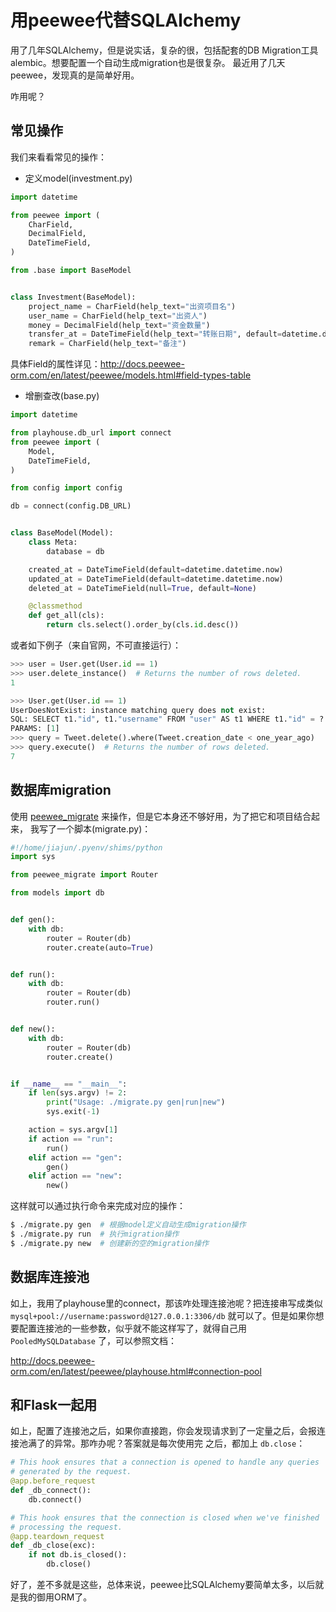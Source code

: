 # 用peewee代替SQLAlchemy

用了几年SQLAlchemy，但是说实话，复杂的很，包括配套的DB Migration工具alembic。想要配置一个自动生成migration也是很复杂。
最近用了几天peewee，发现真的是简单好用。

咋用呢？

## 常见操作

我们来看看常见的操作：

- 定义model(investment.py)

```python
import datetime

from peewee import (
    CharField,
    DecimalField,
    DateTimeField,
)

from .base import BaseModel


class Investment(BaseModel):
    project_name = CharField(help_text="出资项目名")
    user_name = CharField(help_text="出资人")
    money = DecimalField(help_text="资金数量")
    transfer_at = DateTimeField(help_text="转账日期", default=datetime.datetime.now)
    remark = CharField(help_text="备注")
```

具体Field的属性详见：http://docs.peewee-orm.com/en/latest/peewee/models.html#field-types-table

- 增删查改(base.py)

```python
import datetime

from playhouse.db_url import connect
from peewee import (
    Model,
    DateTimeField,
)

from config import config

db = connect(config.DB_URL)


class BaseModel(Model):
    class Meta:
        database = db

    created_at = DateTimeField(default=datetime.datetime.now)
    updated_at = DateTimeField(default=datetime.datetime.now)
    deleted_at = DateTimeField(null=True, default=None)

    @classmethod
    def get_all(cls):
        return cls.select().order_by(cls.id.desc())
```

或者如下例子（来自官网，不可直接运行）：

```python
>>> user = User.get(User.id == 1)
>>> user.delete_instance()  # Returns the number of rows deleted.
1

>>> User.get(User.id == 1)
UserDoesNotExist: instance matching query does not exist:
SQL: SELECT t1."id", t1."username" FROM "user" AS t1 WHERE t1."id" = ?
PARAMS: [1]
>>> query = Tweet.delete().where(Tweet.creation_date < one_year_ago)
>>> query.execute()  # Returns the number of rows deleted.
7
```

## 数据库migration

使用 [peewee_migrate](https://github.com/klen/peewee_migrate) 来操作，但是它本身还不够好用，为了把它和项目结合起来，
我写了一个脚本(migrate.py)：

```python
#!/home/jiajun/.pyenv/shims/python
import sys

from peewee_migrate import Router

from models import db


def gen():
    with db:
        router = Router(db)
        router.create(auto=True)


def run():
    with db:
        router = Router(db)
        router.run()


def new():
    with db:
        router = Router(db)
        router.create()


if __name__ == "__main__":
    if len(sys.argv) != 2:
        print("Usage: ./migrate.py gen|run|new")
        sys.exit(-1)

    action = sys.argv[1]
    if action == "run":
        run()
    elif action == "gen":
        gen()
    elif action == "new":
        new()
```

这样就可以通过执行命令来完成对应的操作：

```bash
$ ./migrate.py gen  # 根据model定义自动生成migration操作
$ ./migrate.py run  # 执行migration操作
$ ./migrate.py new  # 创建新的空的migration操作
```

## 数据库连接池

如上，我用了playhouse里的connect，那该咋处理连接池呢？把连接串写成类似 `mysql+pool://username:password@127.0.0.1:3306/db`
就可以了。但是如果你想要配置连接池的一些参数，似乎就不能这样写了，就得自己用 `PooledMySQLDatabase` 了，可以参照文档：

http://docs.peewee-orm.com/en/latest/peewee/playhouse.html#connection-pool

## 和Flask一起用

如上，配置了连接池之后，如果你直接跑，你会发现请求到了一定量之后，会报连接池满了的异常。那咋办呢？答案就是每次使用完
之后，都加上 `db.close`：

```python
# This hook ensures that a connection is opened to handle any queries
# generated by the request.
@app.before_request
def _db_connect():
    db.connect()

# This hook ensures that the connection is closed when we've finished
# processing the request.
@app.teardown_request
def _db_close(exc):
    if not db.is_closed():
        db.close()
```

好了，差不多就是这些，总体来说，peewee比SQLAlchemy要简单太多，以后就是我的御用ORM了。

